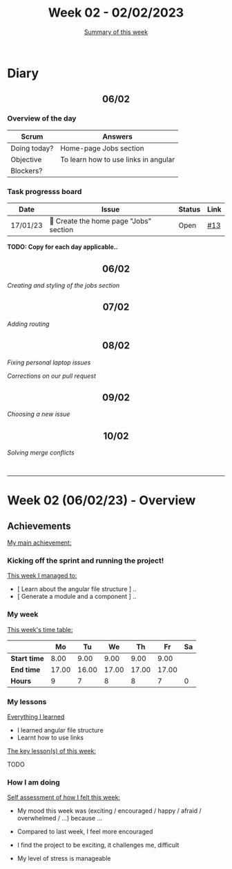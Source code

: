 

<!-- 
  Welcome to your weekly agenda.
  In this agenda, you will note down day to day progress.
-->

<h1 align="center">Week 02 - 02/02/2023</h1>

<p align="center"><a href="#summary">Summary of this week</a></p>

<br/>
<!-- 
  -- SECTION: OVERVIEW
  -- For each day, fill out your diary
  -->

<h1>Diary</h1>

<h2 align="center">06/02</h2>

### Overview of the day

<!-- Fill out the daily scrum table 
  -- Doing today? - What are you working on today?
  -- Objective?   - What do you hope to achieve today?
  -- Blockers?    - Any blockers? Anywhere you need help?
-->

| Scrum	       | Answers 	| 
|----------	   |-------	  |
| Doing today? | Home-page Jobs section|
| Objective    | To learn how to use links in angular|
| Blockers?    |          |

### Task progresss board

<!-- List all the tasks and bounties in progress this week -->

| Date     	| Issue 	| Status 	| Link 	|
|----------	|-------	|--------	|------	|
| 17/01/23 	| 🏇 Create the home page "Jobs" section | Open | [#13](https://github.com/italanta/elewa-group/issues/13) |


**TODO: Copy for each day applicable..**

<h2 align="center">06/02</h2>

*Creating and styling of the jobs section*

<h2 align="center">07/02</h2>

*Adding routing*

<h2 align="center">08/02</h2>

*Fixing personal laptop issues*

*Corrections on our pull request*

<h2 align="center">09/02</h2>

*Choosing a new issue*

<h2 align="center">10/02</h2>

*Solving merge conflicts*


<br/>

<hr id="summary" />
<!-- Fill this section at the end of each week, -->

# Week 02 (06/02/23) - Overview

<!-- What was your main achievement -->
<h2>Achievements</h2>

<u>My main achievement:</u>

<!-- Write the achievement you are most proud off in one line! -->
<h3 align="left">Kicking off the sprint and running the project!</h3>

<!-- List all your achievement -->
<u>This week I managed to:</u>

- [ Learn about the angular file structure ] ..
- [ Generate a module and a component ] ..

### My week
<!-- Keep track of your time table daily -->
<u>This week's time table:</u>

|                | Mo | Tu 	| We | Th | Fr | Sa |
|---             |---	| ---	|--- |--- |--- |--- |
| **Start time** | 8.00 |9.00 | 9.00 | 9.00|9.00|    |
| **End time**	 | 17.00|16.00| 17.00|17.00|17.00|    |
| **Hours**	     | 9  |  7  | 8  | 8  | 7  | 0  |

### My lessons
<!-- What did I learn? -->
<u>Everything I learned</u>

- I learned angular file structure
- Learnt how to use links

<u>The key lesson(s) of this week:</u>

TODO

### How I am doing
<!-- How did you feel? -->
<u>Self assessment of how I felt this week:</u>

- My mood this week was (exciting / encouraged / happy / afraid / overwhelmed / ...) because ...
  
- Compared to last week, I feel more encouraged

- I find the project to be exciting, it challenges me, difficult 

- My level of stress is manageable 